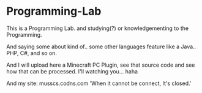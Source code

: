 # Programming-Lab
This is a Programming Lab. and studying(?) or knowledgementing to the Programming.

And saying some about kind of.. some other languages feature like a Java.. PHP, C#, and so on.

And I will upload here a Minecraft PC Plugin, see that source code and see how that can be processed.
I'll watching you... haha

And my site: musscs.codns.com 'When it cannot be connect, It's closed.'
